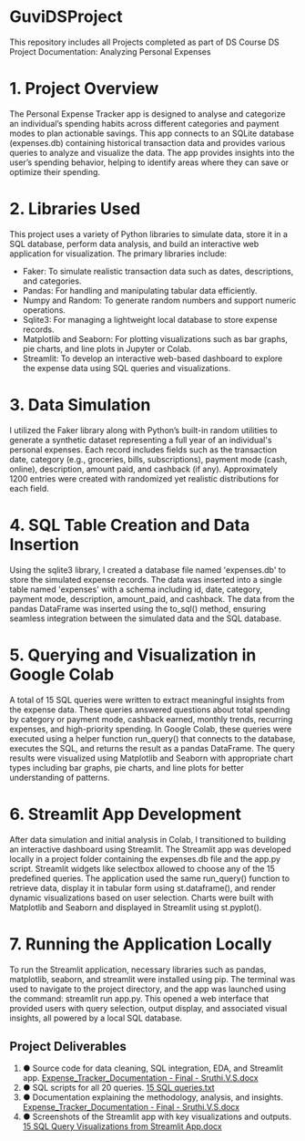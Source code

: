 # GuviDSProject
This repository includes all Projects completed as part of DS Course
DS Project Documentation: Analyzing Personal Expenses
# 1. Project Overview
The Personal Expense Tracker app is designed to analyse and categorize an individual’s spending habits across different categories and payment modes to plan actionable savings. This app connects to an SQLite database (expenses.db) containing historical transaction data and provides various queries to analyze and visualize the data. The app provides insights into the user’s spending behavior, helping to identify areas where they can save or optimize their spending.
# 2. Libraries Used
This project uses a variety of Python libraries to simulate data, store it in a SQL database, perform data analysis, and build an interactive web application for visualization. The primary libraries include:

- Faker: To simulate realistic transaction data such as dates, descriptions, and categories.
- Pandas: For handling and manipulating tabular data efficiently.
- Numpy and Random: To generate random numbers and support numeric operations.
- Sqlite3: For managing a lightweight local database to store expense records.
- Matplotlib and Seaborn: For plotting visualizations such as bar graphs, pie charts, and line plots in Jupyter or Colab.
- Streamlit: To develop an interactive web-based dashboard to explore the expense data using SQL queries and visualizations.
# 3. Data Simulation
I utilized the Faker library along with Python’s built-in random utilities to generate a synthetic dataset representing a full year of an individual's personal expenses. Each record includes fields such as the transaction date, category (e.g., groceries, bills, subscriptions), payment mode (cash, online), description, amount paid, and cashback (if any). Approximately 1200 entries were created with randomized yet realistic distributions for each field.
# 4. SQL Table Creation and Data Insertion
Using the sqlite3 library, I created a database file named 'expenses.db' to store the simulated expense records. The data was inserted into a single table named 'expenses' with a schema including id, date, category, payment mode, description, amount_paid, and cashback. The data from the pandas DataFrame was inserted using the to_sql() method, ensuring seamless integration between the simulated data and the SQL database.
# 5. Querying and Visualization in Google Colab
A total of 15 SQL queries were written to extract meaningful insights from the expense data. These queries answered questions about total spending by category or payment mode, cashback earned, monthly trends, recurring expenses, and high-priority spending. In Google Colab, these queries were executed using a helper function run_query() that connects to the database, executes the SQL, and returns the result as a pandas DataFrame. The query results were visualized using Matplotlib and Seaborn with appropriate chart types including bar graphs, pie charts, and line plots for better understanding of patterns.
# 6. Streamlit App Development
After data simulation and initial analysis in Colab, I transitioned to building an interactive dashboard using Streamlit. The Streamlit app was developed locally in a project folder containing the expenses.db file and the app.py script. Streamlit widgets like selectbox allowed to choose any of the 15 predefined queries. The application used the same run_query() function to retrieve data, display it in tabular form using st.dataframe(), and render dynamic visualizations based on user selection. Charts were built with Matplotlib and Seaborn and displayed in Streamlit using st.pyplot().
# 7. Running the Application Locally
To run the Streamlit application, necessary libraries such as pandas, matplotlib, seaborn, and streamlit were installed using pip. The terminal was used to navigate to the project directory, and the app was launched using the command: streamlit run app.py. This opened a web interface that provided users with query selection, output display, and associated visual insights, all powered by a local SQL database.
## Project Deliverables
1. ●	Source code for data cleaning, SQL integration, EDA, and Streamlit app.
[Expense_Tracker_Documentation - Final - Sruthi.V.S.docx](https://github.com/user-attachments/files/20068682/Expense_Tracker_Documentation.-.Final.-.Sruthi.V.S.docx)
2. ●	SQL scripts for all 20 queries.
   [15 SQL queries.txt](https://github.com/user-attachments/files/20068577/15.SQL.queries.txt)
3. ●	Documentation explaining the methodology, analysis, and insights.
   [Expense_Tracker_Documentation - Final - Sruthi.V.S.docx](https://github.com/user-attachments/files/20068592/Expense_Tracker_Documentation.-.Final.-.Sruthi.V.S.docx)
4. ●	Screenshots of the Streamlit app with key visualizations and outputs.
   [15 SQL Query Visualizations from Streamlit App.docx](https://github.com/user-attachments/files/20068672/15.SQL.Query.Visualizations.from.Streamlit.App.docx)





